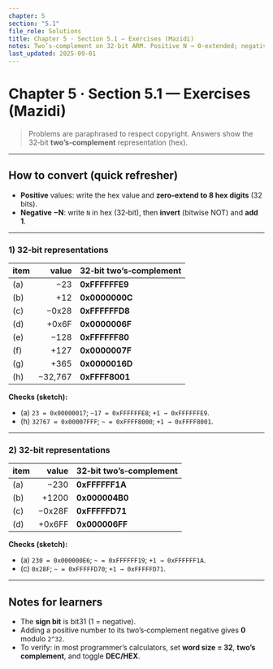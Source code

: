 ```yaml
---
chapter: 5
section: "5.1"
file_role: Solutions
title: Chapter 5 · Section 5.1 — Exercises (Mazidi)
notes: Two’s‑complement on 32‑bit ARM. Positive N → 0‑extended; negative −N → (invert N) + 1.
last_updated: 2025-09-01
---
```



# Chapter 5 · Section 5.1 — Exercises (Mazidi)

> Problems are paraphrased to respect copyright. Answers show the 32‑bit **two’s‑complement** representation (hex).

---

## How to convert (quick refresher)
- **Positive** values: write the hex value and **zero‑extend to 8 hex digits** (32 bits).  
- **Negative −N**: write `N` in hex (32‑bit), then **invert** (bitwise NOT) and **add 1**.

---

### 1) 32‑bit representations

| item | value | 32‑bit two’s‑complement |
|---|---:|---|
| (a) | −23 | **0xFFFFFFE9** |
| (b) | +12 | **0x0000000C** |
| (c) | −0x28 | **0xFFFFFFD8** |
| (d) | +0x6F | **0x0000006F** |
| (e) | −128 | **0xFFFFFF80** |
| (f) | +127 | **0x0000007F** |
| (g) | +365 | **0x0000016D** |
| (h) | −32,767 | **0xFFFF8001** |

**Checks (sketch):**  
- (a) `23 = 0x00000017`; `~17 = 0xFFFFFFE8`; `+1 → 0xFFFFFFE9`.  
- (h) `32767 = 0x00007FFF`; `~ = 0xFFFF8000`; `+1 → 0xFFFF8001`.

---

### 2) 32‑bit representations

| item | value | 32‑bit two’s‑complement |
|---|---:|---|
| (a) | −230 | **0xFFFFFF1A** |
| (b) | +1200 | **0x000004B0** |
| (c) | −0x28F | **0xFFFFFD71** |
| (d) | +0x6FF | **0x000006FF** |

**Checks (sketch):**  
- (a) `230 = 0x000000E6`; `~ = 0xFFFFFF19`; `+1 → 0xFFFFFF1A`.  
- (c) `0x28F`; `~ = 0xFFFFFD70`; `+1 → 0xFFFFFD71`.

---

## Notes for learners
- The **sign bit** is bit31 (1 = negative).  
- Adding a positive number to its two’s‑complement negative gives **0** modulo `2^32`.  
- To verify: in most programmer’s calculators, set **word size = 32**, **two’s complement**, and toggle **DEC/HEX**.
